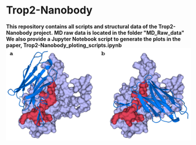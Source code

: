 # Trop2-Nanobody
 **This repository contains all scripts and structural data of the Trop2-Nanobody project.**
 **MD raw data is located in the folder "MD_Raw_data"**
 **We also provide a Jupyter Notebook script to generate the plots in the paper, Trop2-Nanobody_ploting_scripts.ipynb**
![Project](https://github.com/zeysun/Trop2-Nanobody/blob/main/Binding_pose_illustration.png)
